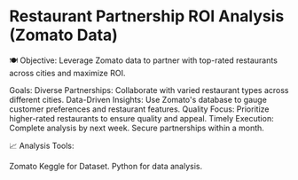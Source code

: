 # Restaurant Partnership ROI Analysis (Zomato Data)
🍽️ Objective: Leverage Zomato data to partner with top-rated restaurants across cities and maximize ROI.

Goals:
Diverse Partnerships: Collaborate with varied restaurant types across different cities.
Data-Driven Insights: Use Zomato's database to gauge customer preferences and restaurant features.
Quality Focus: Prioritize higher-rated restaurants to ensure quality and appeal.
Timely Execution: Complete analysis by next week. Secure partnerships within a month.

📈 Analysis Tools:

Zomato Keggle for Dataset.
Python for data analysis.
